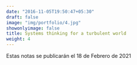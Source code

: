 ```yaml
---
date: "2016-11-05T19:50:47+05:30"
draft: false
image: "img/portfolio/4.jpg"
showonlyimage: false
title: Systems thinking for a turbulent world
weight: 4
---
```


Estas notas se publicarán el 18 de Febrero de 2021

